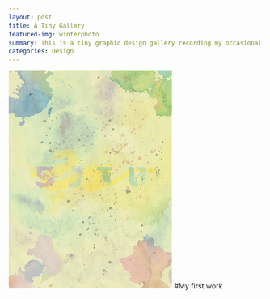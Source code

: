 ```yaml
---
layout: post
title: A Tiny Gallery
featured-img: winterphoto
summary: This is a tiny graphic design gallery recording my occasional inspiration
categories: Design
---
```


![](/_img/posts/watercolor.jpg) #My first work


